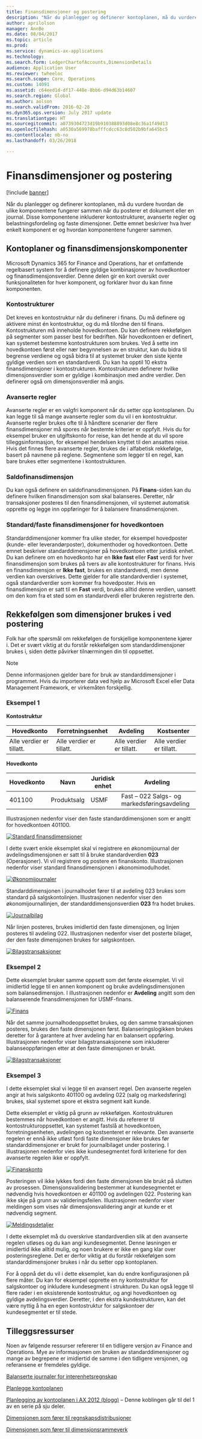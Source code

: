 ```yaml
---
title: Finansdimensjoner og postering
description: "Når du planlegger og definerer kontoplanen, må du vurdere hvordan de ulike komponentene fungerer sammen når du posterer et dokument eller en journal. Disse komponentene inkluderer kontostrukturer, avanserte regler og belastningsfordeling og faste dimensjoner. Dette emnet beskriver hva hver enkelt komponent er og hvordan komponentene fungerer sammen."
author: aprilolson
manager: AnnBe
ms.date: 08/04/2017
ms.topic: article
ms.prod: 
ms.service: dynamics-ax-applications
ms.technology: 
ms.search.form: LedgerChartofAccounts,DimensionDetails
audience: Application User
ms.reviewer: twheeloc
ms.search.scope: Core, Operations
ms.custom: 14091
ms.assetid: c64eed1d-df17-448e-8bb6-d94d63b14607
ms.search.region: Global
ms.author: aolson
ms.search.validFrom: 2016-02-28
ms.dyn365.ops.version: July 2017 update
ms.translationtype: HT
ms.sourcegitcommit: a0739304723d19b910388893d08e8c36a1f49d13
ms.openlocfilehash: a0530a569978bafffcdcc63c8d502b9bfa645bc5
ms.contentlocale: nb-no
ms.lasthandoff: 03/26/2018

---
```


# <a name="financial-dimensions-and-posting"></a>Finansdimensjoner og postering 

[!include [banner](../includes/banner.md)]

Når du planlegger og definerer kontoplanen, må du vurdere hvordan de ulike komponentene fungerer sammen når du posterer et dokument eller en journal. Disse komponentene inkluderer kontostrukturer, avanserte regler og belastningsfordeling og faste dimensjoner. Dette emnet beskriver hva hver enkelt komponent er og hvordan komponentene fungerer sammen.

## <a name="chart-of-accounts-and-financial-dimension-components"></a>Kontoplaner og finansdimensjonskomponenter

Microsoft Dynamics 365 for Finance and Operations, har et omfattende regelbasert system for å definere gyldige kombinasjoner av hovedkontoer og finansdimensjonsverdier. Denne delen gir en kort oversikt over funksjonaliteten for hver komponent, og forklarer hvor du kan finne komponenten.

### <a name="account-structures"></a>Kontostrukturer

Det kreves en kontostruktur når du definerer i finans. Du må definere og aktivere minst én kontostruktur, og du må tilordne den til finans. Kontostrukturen må inneholde hovedkontoen. Du kan definere rekkefølgen på segmenter som passer best for bedriften. Når hovedkontoen er definert, kan systemet bestemme kontostrukturen som brukes. Ved å sette inn hovedkontoen først eller nær begynnelsen av en struktur, kan du bidra til begrense verdiene og også bidra til at systemet bruker den siste kjente gyldige verdien som en standardverdi. Du kan ha opptil 10 ekstra finansdimensjoner i kontostrukturen. Kontostrukturen definerer hvilke dimensjonsverdier som er gyldige i kombinasjon med andre verdier. Den definerer også om dimensjonsverdier må angis.

### <a name="advanced-rules"></a>Avanserte regler

Avanserte regler er en valgfri komponent når du setter opp kontoplanen. Du kan legge til så mange avanserte regler som du vil i en kontostruktur. Avanserte regler brukes ofte til å håndtere scenarier der flere finansdimensjoner må spores når bestemte kriterier er oppfylt. Hvis du for eksempel bruker en utgiftskonto for reise, kan det hende at du vil spore tilleggsinformasjon, for eksempel hendelsen knyttet til den ansattes reise. Hvis det finnes flere avanserte regler, brukes de i alfabetisk rekkefølge, basert på navnene på reglene. Segmentene som legger til en regel, kan bare brukes etter segmentene i kontostrukturen.

### <a name="balancing-dimension"></a>Saldofinansdimensjon

Du kan også definere en saldofinansdimensjonen. På **Finans**-siden kan du definere hvilken finansdimensjon som skal balanseres. Deretter, når transaksjoner posteres til den finansdimensjonen, vil systemet automatisk opprette og legge inn oppføringer for å balansere finansdimensjonen.

### <a name="defaultfixed-financial-dimensions-on-the-main-account"></a>Standard/faste finansdimensjoner for hovedkontoen

Standarddimensjoner kommer fra ulike steder, for eksempel hovedposter (kunde- eller leverandørposter), dokumenthoder og hovedkontoen. Dette emnet beskriver standarddimensjoner på hovedkontoen etter juridisk enhet. Du kan definere om en hovedkonto har en **Ikke fast** eller **Fast** verdi for hver finansdimensjon som brukes på tvers av alle kontostrukturer for finans. Hvis en finansdimensjon er **Ikke fast**, brukes en standardverdi, men denne verdien kan overskrives. Dette gjelder for alle standardverdier i systemet, også standardverdier som kommer fra hovedposter. Hvis en finansdimensjon er satt til en **Fast** verdi, brukes alltid denne verdien, uansett om den kom fra et sted som en standardverdi eller brukeren registrerte den.

## <a name="order-in-which-default-dimensions-are-applied-during-posting"></a>Rekkefølgen som dimensjoner brukes i ved postering

Folk har ofte spørsmål om rekkefølgen de forskjellige komponentene kjører i. Det er svært viktig at du forstår rekkefølgen som standarddimensjoner brukes i, siden dette påvirker tilnærmingen din til oppsettet.

> [!NOTE]
> Denne informasjonen gjelder bare for bruk av standarddimensjoner i programmet. Hvis du importerer data ved hjelp av Microsoft Excel eller Data Management Framework, er virkemåten forskjellig.

### <a name="example-1"></a>Eksempel 1

**Kontostruktur**

| Hovedkonto            | Forretningsenhet           | Avdeling              | Kostsenter             |
|-------------------------|-------------------------|-------------------------|-------------------------|
| Alle verdier er tillatt. | Alle verdier er tillatt. | Alle verdier er tillatt. | Alle verdier er tillatt. |

**Hovedkonto**

| Hovedkonto | Navn          | Juridisk enhet | Avdeling                                 |
|--------------|---------------|--------------|--------------------------------------------|
| 401100       | Produktsalg | USMF         | Fast – 022 Salgs- og markedsføringsavdeling |

Illustrasjonen nedenfor viser den faste standarddimensjonen som er angitt for hovedkontoen 401100.

[![Standard finansdimensjoner](./media/default-dimensions.png)](./media/default-dimensions.png)

I dette svært enkle eksemplet skal vi registrere en økonomijournal der avdelingsdimensjonen er satt til å bruke standardverdien **023** (Operasjoner). Vi vil registrere og postere en finanskonto. Illustrasjonen nedenfor viser standard finansdimensjonen i økonomimodulhodet.

[![Økonomijournaler](./media/general-journal.png)](./media/general-journal.png)

Standarddimensjonen i journalhodet fører til at avdeling 023 brukes som standard på salgskontolinjen. Illustrasjonen nedenfor viser den økonomijournallinjen, der standarddimensjonsverdien **023** fra hodet brukes.

[![Journalbilag](./media/journal-voucher.png)](./media/journal-voucher.png)

Når linjen posteres, brukes imidlertid den faste dimensjonen, og linjen posteres til avdeling 022. Illustrasjonen nedenfor viser det posterte bilaget, der den faste dimensjonen brukes for salgskontoen.

[![Bilagstransaksjoner](./media/voucher-transactions.png)](./media/voucher-transactions.png)

### <a name="example-2"></a>Eksempel 2

Dette eksemplet bruker samme oppsett som det første eksemplet. Vi vil imidlertid legge til en annen komponent og bruke avdelingsdimensjonen som balansedimensjon. I illustrasjonen nedenfor er **Avdeling** angitt som den balanserende finansdimensjonen for USMF-finans.

[![Finans](./media/ledger.png)](./media/ledger.png)

Når det samme journalhodeoppsettet brukes, og den samme transaksjonen posteres, brukes den faste dimensjonen først. Balanseringslogikken brukes deretter for å garantere at hver avdeling har en balansert oppføring. Illustrasjonen nedenfor viser bilagstransaksjonene som inkluderer balanseoppføringen etter at den faste dimensjonen er brukt.

[![Bilagstransaksjoner](./media/voucher-transactions2.png)](./media/voucher-transactions2.png)

### <a name="example-3"></a>Eksempel 3

I dette eksemplet skal vi legge til en avansert regel. Den avanserte regelen angir at hvis salgskonto 401100 og avdeling 022 (salg og markedsføring) brukes, skal systemet spore et ekstra segment kalt kunde.

Dette eksemplet er viktig på grunn av rekkefølgen. Kontostrukturen bestemmes når hovedkontoen er angitt. Hvis du refererer til kontostrukturoppsettet, kan systemet fastslå at hovedkontoen, forretningsenheten, avdelingen og kostsenteret er relevante. Den avanserte regelen er ennå ikke utløst fordi faste dimensjoner ikke brukes før standarddimensjoner er brukt for journalbilaget under postering. I illustrasjonen nedenfor vies ikke kundesegmentet fordi kriteriene for den avanserte regelen ikke er oppfylt.

[![Finanskonto](./media/drop-down.png)](./media/drop-down.png)

Posteringen vil ikke lykkes fordi den faste dimensjonen ble brukt på slutten av prosessen. Dimensjonsvalidering bestemmer at kundesegmentet er nødvendig hvis hovedkontoen er 401100 og avdelingen 022. Postering kan ikke skje på grunn av valideringsfeilen. Illustrasjonen nedenfor viser meldingen som vises når dimensjonsvalidering angir at kunde er et nødvendig segment.

[![Meldingsdetaljer](./media/message.png)](./media/message.png)

I dette eksemplet må du overskrive standardverdien slik at den avanserte regelen utløses og du kan angi kundesegmentet. Denne løsningen er imidlertid ikke alltid mulig, og noen brukere er ikke en gang klar over posteringsreglene. Det er derfor viktig at du forstår rekkefølgen som standarddimensjoner brukes i når du setter opp kontoplanen.

For å oppnå det du vil i dette eksemplet, kan du endre konfigurasjonen på flere måter. Du kan for eksempel opprette en ny kontostruktur for salgskontoer og inkludere kundesegment i strukturen. Du kan også legge til flere rader i en eksisterende kontostruktur, og angi hovedkontoen og gyldige avdelingsverdier. Deretter, i den ekstra kundestrukturen, kan det være nyttig å ha en egen kontostruktur for salgskontoer der kundesegmentet er til stede.

## <a name="additional-resources"></a>Tilleggsressurser 

Noen av følgende ressurser refererer til en tidligere versjon av Finance and Operations. Mye av informasjonen om bruken av standarddimensjoner og mange av begrepene er imidlertid de samme i den tidligere versjonen, og referansene er fremdeles gyldige.

[Balanserte journaler for interenhetsregnskap](example-balanced-journals-interunit-accounting.md)

[Planlegge kontoplanen](plan-chart-of-accounts.md) 

[Planlegging av kontoplanen i AX 2012 (blogg)](https://blogs.msdn.microsoft.com/axsa/2014/06/12/planning-your-chart-of-accounts-in-ax-2012-part-1-of-7/) – Denne koblingen går til del 1 av en serie på sju deler.

[Dimensjonen som fører til regnskapsdistribusjoner](https://blogs.msdn.microsoft.com/ax_gfm_framework_team_blog/2013/12/16/dimension-defaulting-in-accounting-distributions-part-1-introduction/)

[Dimensjonen som fører til dimensjonsrammeverk](https://blogs.msdn.microsoft.com/ax_gfm_framework_team_blog/2014/09/)

